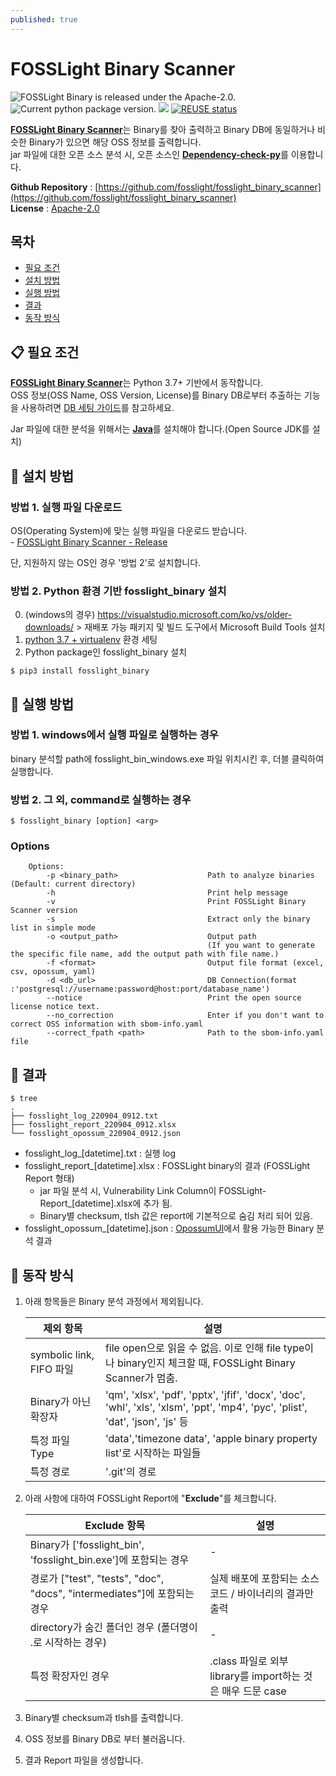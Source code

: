 ```yaml
---
published: true
---
```

# FOSSLight Binary Scanner

<img src="https://img.shields.io/pypi/l/fosslight_binary" alt="FOSSLight Binary is released under the Apache-2.0." /> <img src="https://img.shields.io/pypi/v/fosslight_binary" alt="Current python package version." /> <img src="https://img.shields.io/pypi/pyversions/fosslight_binary" /> [![REUSE status](https://api.reuse.software/badge/github.com/fosslight/fosslight_binary_scanner)](https://api.reuse.software/info/github.com/fosslight/fosslight_binary_scanner)

[**FOSSLight Binary Scanner**](https://github.com/fosslight/fosslight_binary_scanner)는 Binary를 찾아 출력하고 Binary DB에 동일하거나 비슷한 Binary가 있으면 해당 OSS 정보를 출력합니다.    
jar 파일에 대한 오픈 소스 분석 시, 오픈 소스인 [**Dependency-check-py**](https://github.com/jhermann/dependency-check-py)를 이용합니다.   
   
**Github Repository** : [https://github.com/fosslight/fosslight_binary_scanner](https://github.com/fosslight/fosslight_binary_scanner)  
**License** : [Apache-2.0](https://github.com/fosslight/fosslight_binary_scanner/blob/main/LICENSE)

## 목차
- [필요 조건](#-필요-조건)
- [설치 방법](#-설치-방법)
- [실행 방법](#-실행-방법)
- [결과](#-결과)
- [동작 방식](#-동작-방식)


## 📋 필요 조건
[**FOSSLight Binary Scanner**](https://github.com/fosslight/fosslight_binary_scanner)는 Python 3.7+ 기반에서 동작합니다.  
OSS 정보(OSS Name, OSS Version, License)를 Binary DB로부터 추출하는 기능을 사용하려면 [DB 세팅 가이드](etc/binary_db.md)를 참고하세요.    

Jar 파일에 대한 분석을 위해서는 [**Java**](https://openjdk.java.net)를 설치해야 합니다.(Open Source JDK를 설치)    

## 🎉 설치 방법    
### 방법 1. 실행 파일 다운로드
OS(Operating System)에 맞는 실행 파일을 다운로드 받습니다.    
    - [FOSSLight Binary Scanner - Release](https://github.com/fosslight/fosslight_binary_scanner/releases)    

단, 지원하지 않는 OS인 경우 '방법 2'로 설치합니다.

### 방법 2. Python 환경 기반 fosslight_binary 설치
0. (windows의 경우) https://visualstudio.microsoft.com/ko/vs/older-downloads/ > 재배포 가능 패키지 및 빌드 도구에서 Microsoft Build Tools 설치
1. [python 3.7 + virtualenv](etc/guide_virtualenv.md) 환경 세팅
2. Python package인 fosslight_binary 설치
```
$ pip3 install fosslight_binary
```

## 🚀 실행 방법
### 방법 1. windows에서 실행 파일로 실행하는 경우
binary 분석할 path에 fosslight_bin_windows.exe 파일 위치시킨 후, 더블 클릭하여 실행합니다.

### 방법 2. 그 외, command로 실행하는 경우
````
$ fosslight_binary [option] <arg>
````    

### Options
````
    Options:
        -p <binary_path>                    Path to analyze binaries (Default: current directory)
        -h                                  Print help message
        -v                                  Print FOSSLight Binary Scanner version
        -s                                  Extract only the binary list in simple mode
        -o <output_path>                    Output path
                                            (If you want to generate the specific file name, add the output path with file name.)
        -f <format>                         Output file format (excel, csv, opossum, yaml)
        -d <db_url>                         DB Connection(format :'postgresql://username:password@host:port/database_name')
        --notice                            Print the open source license notice text.
        --no_correction                     Enter if you don't want to correct OSS information with sbom-info.yaml
        --correct_fpath <path>              Path to the sbom-info.yaml file
```` 

## 📁 결과

```
$ tree
.
├── fosslight_log_220904_0912.txt
├── fosslight_report_220904_0912.xlsx
└── fosslight_opossum_220904_0912.json

```
- fosslight_log_[datetime].txt : 실행 log
- fosslight_report_[datetime].xlsx : FOSSLight binary의 결과 (FOSSLight Report 형태)    
   - jar 파일 분석 시, Vulnerability Link Column이 FOSSLight-Report_[datetime].xlsx에 추가 됨.
   - Binary별 checksum, tlsh 값은 report에 기본적으로 숨김 처리 되어 있음.  
- fosslight_opossum_[datetime].json : [OpossumUI](https://github.com/opossum-tool/OpossumUI)에서 활용 가능한 Binary 분석 결과     

## 🧐 동작 방식
1. 아래 항목들은 Binary 분석 과정에서 제외됩니다.    

   |제외 항목                | 설명                                                                                                                         |    
   |------------------------|-------------------------------------------------------------------------------------------------------------------------------|    
   |symbolic link, FIFO 파일| file open으로 읽을 수 없음.   이로 인해 file type이나 binary인지 체크할 때, FOSSLight Binary Scanner가 멈춤.                      |    
   |Binary가 아닌 확장자     | 'qm', 'xlsx', 'pdf', 'pptx', 'jfif', 'docx', 'doc', 'whl', 'xls', 'xlsm', 'ppt', 'mp4', 'pyc', 'plist', 'dat', 'json', 'js' 등|    
   |특정 파일 Type           | 'data','timezone data', 'apple binary property list'로 시작하는 파일들                                                         |    
   |특정 경로                | '.git'의 경로                                                                                                                 |
   
3. 아래 사항에 대하여 FOSSLight Report에 "**Exclude**"를 체크합니다.

   |Exclude 항목                                                          |설명                                                 |
   |----------------------------------------------------------------------|-----------------------------------------------------|
   |Binary가 ['fosslight_bin', 'fosslight_bin.exe']에 포함되는 경우         | -                                                  |
   |경로가 ["test", "tests", "doc", "docs", "intermediates"]에 포함되는 경우| 실제 배포에 포함되는 소스 코드 / 바이너리의 결과만 출력 |
   |directory가 숨긴 폴더인 경우 (폴더명이 .로 시작하는 경우)                | -                                                   |               
   |특정 확장자인 경우                                                      | .class 파일로 외부 library를 import하는 것은 매우 드문 case|
   
5. Binary별 checksum과 tlsh를 출력합니다.     
6. OSS 정보를 Binary DB로 부터 불러옵니다.       
7. 결과 Report 파일을 생성합니다.    
